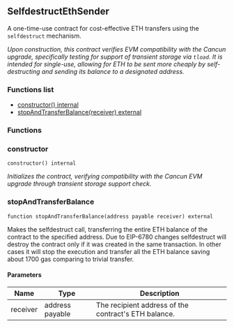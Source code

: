 
## SelfdestructEthSender

A one-time-use contract for cost-effective ETH transfers using the `selfdestruct` mechanism.

_Upon construction, this contract verifies EVM compatibility with the Cancun upgrade, specifically
testing for support of transient storage via `tload`. It is intended for single-use, allowing for ETH to
be sent more cheaply by self-destructing and sending its balance to a designated address._

### Functions list
- [constructor() internal](#constructor)
- [stopAndTransferBalance(receiver) external](#stopandtransferbalance)

### Functions
### constructor

```solidity
constructor() internal
```

_Initializes the contract, verifying compatibility with the Cancun EVM upgrade through transient storage support check._

### stopAndTransferBalance

```solidity
function stopAndTransferBalance(address payable receiver) external
```
Makes the selfdestruct call, transferring the entire ETH balance of the contract to the specified address.
Due to EIP-6780 changes selfdestruct will destroy the contract only if it was created in the same transaction.
In other cases it will stop the execution and transfer all the ETH balance saving about 1700 gas comparing to trivial transfer.

#### Parameters

| Name | Type | Description |
| ---- | ---- | ----------- |
| receiver | address payable | The recipient address of the contract's ETH balance. |

